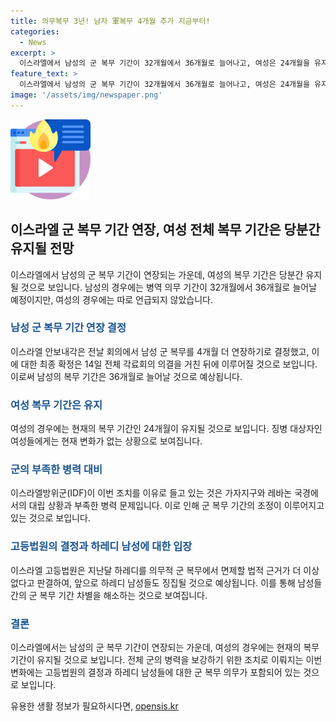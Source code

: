 ```yaml
---
title: 의무복무 3년! 남자 軍복무 4개월 추가 지금부터!
categories:
  - News
excerpt: >
  이스라엘에서 남성의 군 복무 기간이 32개월에서 36개월로 늘어나고, 여성은 24개월을 유지할 것으로 예상된다. 이 결정은 이스라엘 방위군이 병력 부족에 직면하고 있는 상황에서 나왔으며, 이에 따라 남성들은 4개월 더 복무하게 되며, 이에 대한 최종 확정은 예상되고 있다. 또한 유대교 초정통파 하레디 남성의 군 면제 혜택에 대한 비판도 이어지고 있으며, 갈란트 장관은 이에 대해 강경한 입장을 보이고 있다. 해당 결정은 전체 인구의 약 12%를 차지하는 하레디들 사이에서 논란이 일고 있는 상황이다.
feature_text: >
  이스라엘에서 남성의 군 복무 기간이 32개월에서 36개월로 늘어나고, 여성은 24개월을 유지할 것으로 예상된다. 이 결정은 이스라엘 방위군이 병력 부족에 직면하고 있는 상황에서 나왔으며, 이에 따라 남성들은 4개월 더 복무하게 되며, 이에 대한 최종 확정은 예상되고 있다. 또한 유대교 초정통파 하레디 남성의 군 면제 혜택에 대한 비판도 이어지고 있으며, 갈란트 장관은 이에 대해 강경한 입장을 보이고 있다. 해당 결정은 전체 인구의 약 12%를 차지하는 하레디들 사이에서 논란이 일고 있는 상황이다.
image: '/assets/img/newspaper.png'
---
```


<p><img src="/assets/img/news.png" alt="rentncar 속보" /></p>

<h2 data-ke-size="size26">이스라엘 군 복무 기간 연장, 여성 전체 복무 기간은 당분간 유지될 전망</h2>

<p data-ke-size="size16">이스라엘에서 남성의 군 복무 기간이 연장되는 가운데, 여성의 복무 기간은 당분간 유지될 것으로 보입니다. 남성의 경우에는 병역 의무 기간이 32개월에서 36개월로 늘어날 예정이지만, 여성의 경우에는 따로 언급되지 않았습니다.</p>

<h3><b><span style="color: #1a5490;">남성 군 복무 기간 연장 결정</span></b></h3>

<p data-ke-size="size16">이스라엘 안보내각은 전날 회의에서 남성 군 복무를 4개월 더 연장하기로 결정했고, 이에 대한 최종 확정은 14일 전체 각료회의 의결을 거친 뒤에 이루어질 것으로 보입니다. 이로써 남성의 복무 기간은 36개월로 늘어날 것으로 예상됩니다.</p>

<h3><b><span style="color: #1a5490;">여성 복무 기간은 유지</span></b></h3>

<p data-ke-size="size16">여성의 경우에는 현재의 복무 기간인 24개월이 유지될 것으로 보입니다. 징병 대상자인 여성들에게는 현재 변화가 없는 상황으로 보여집니다.</p>

<h3><b><span style="color: #1a5490;">군의 부족한 병력 대비</span></b></h3>

<p data-ke-size="size16">이스라엘방위군(IDF)이 이번 조치를 이유로 들고 있는 것은 가자지구와 레바논 국경에서의 대립 상황과 부족한 병력 문제입니다. 이로 인해 군 복무 기간의 조정이 이루어지고 있는 것으로 보입니다.</p>

<h3><b><span style="color: #1a5490;">고등법원의 결정과 하레디 남성에 대한 입장</span></b></h3>

<p data-ke-size="size16">이스라엘 고등법원은 지난달 하레디를 의무적 군 복무에서 면제할 법적 근거가 더 이상 없다고 판결하여, 앞으로 하레디 남성들도 징집될 것으로 예상됩니다. 이를 통해 남성들 간의 군 복무 기간 차별을 해소하는 것으로 보여집니다.</p>

<h3><b><span style="color: #1a5490;">결론</span></b></h3>

<p data-ke-size="size16">이스라엘에서는 남성의 군 복무 기간이 연장되는 가운데, 여성의 경우에는 현재의 복무 기간이 유지될 것으로 보입니다. 전체 군의 병력을 보강하기 위한 조치로 이뤄지는 이번 변화에는 고등법원의 결정과 하레디 남성들에 대한 군 복무 의무가 포함되어 있는 것으로 보입니다.</p>
유용한 생활 정보가 필요하시다면, <a href="https://opensis.kr" rel="dofollow">opensis.kr</a>


